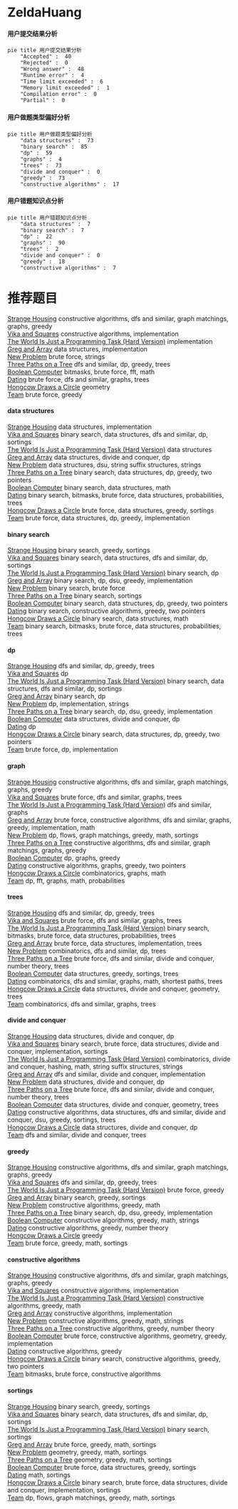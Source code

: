 # ZeldaHuang
<!-- tabs:start -->
#### **用户提交结果分析**

```mermaid
pie title 用户提交结果分析
    "Accepted" :  40
    "Rejected" :  0
    "Wrong answer" :  48
    "Runtime error" :  4
    "Time limit exceeded" :  6
    "Memory limit exceeded" :  1
    "Compilation error" :  0
    "Partial" :  0
```
#### **用户做题类型偏好分析**

```mermaid
pie title 用户做题类型偏好分析
    "data structures" :  73
    "binary search" :  85
    "dp" :  59
    "graphs" :  4
    "trees" :  73
    "divide and conquer" :  0
    "greedy" :  73
    "constructive algorithms" :  17
```
#### **用户错题知识点分析**

```mermaid
pie title 用户错题知识点分析
    "data structures" :  7
    "binary search" :  7
    "dp" :  22
    "graphs" :  90
    "trees" :  2
    "divide and conquer" :  0
    "greedy" :  18
    "constructive algorithms" :  7
```
<!-- tabs:end -->
# 推荐题目
[Strange Housing](https://codeforces.com/contest/1471/problem/F)		constructive algorithms,
                        dfs and similar,
                        graph matchings,
                        graphs,
                        greedy		  
[Vika and Squares](http://codeforces.com/problemset/problem/610/B)		constructive algorithms,
                        implementation		  
[The World Is Just a Programming Task (Hard Version)](https://codeforces.com/contest/1248/problem/D2)		implementation		  
[Greg and Array](http://codeforces.com/problemset/problem/295/A)		data structures,
                        implementation		  
[New Problem](http://codeforces.com/problemset/problem/278/B)		brute force,
                        strings		  
[Three Paths on a Tree](http://codeforces.com/problemset/problem/1294/F)		dfs and similar,
                        dp,
                        greedy,
                        trees		  
[Boolean Computer](http://codeforces.com/problemset/problem/1033/F)		bitmasks,
                        brute force,
                        fft,
                        math		  
[Dating](http://codeforces.com/problemset/problem/852/I)		brute force,
                        dfs and similar,
                        graphs,
                        trees		  
[Hongcow Draws a Circle](http://codeforces.com/problemset/problem/744/D)		geometry		  
[Team](http://codeforces.com/problemset/problem/231/A)		brute force,
                        greedy		  
<!-- tabs:start -->
#### **data structures**
[Strange Housing](http://codeforces.com/problemset/problem/295/A)		data structures,
                        implementation		  
[Vika and Squares](http://codeforces.com/problemset/problem/246/E)		binary search,
                        data structures,
                        dfs and similar,
                        dp,
                        sortings		  
[The World Is Just a Programming Task (Hard Version)](http://codeforces.com/problemset/problem/475/F)		data structures		  
[Greg and Array](http://codeforces.com/problemset/problem/793/F)		data structures,
                        divide and conquer,
                        dp		  
[New Problem](http://codeforces.com/problemset/problem/452/E)		data structures,
                        dsu,
                        string suffix structures,
                        strings		  
[Three Paths on a Tree](http://codeforces.com/problemset/problem/1492/C)		binary search,
                        data structures,
                        dp,
                        greedy,
                        two pointers		  
[Boolean Computer](http://codeforces.com/problemset/problem/1490/G)		binary search,
                        data structures,
                        math		  
[Dating](http://codeforces.com/problemset/problem/1479/D)		binary search,
                        bitmasks,
                        brute force,
                        data structures,
                        probabilities,
                        trees		  
[Hongcow Draws a Circle](http://codeforces.com/problemset/problem/1497/A)		brute force,
                        data structures,
                        greedy,
                        sortings		  
[Team](http://codeforces.com/problemset/problem/1491/C)		brute force,
                        data structures,
                        dp,
                        greedy,
                        implementation		  
#### **binary search**
[Strange Housing](http://codeforces.com/problemset/problem/729/C)		binary search,
                        greedy,
                        sortings		  
[Vika and Squares](http://codeforces.com/problemset/problem/246/E)		binary search,
                        data structures,
                        dfs and similar,
                        dp,
                        sortings		  
[The World Is Just a Programming Task (Hard Version)](http://codeforces.com/problemset/problem/847/E)		binary search,
                        dp		  
[Greg and Array](http://codeforces.com/problemset/problem/1370/D)		binary search,
                        dp,
                        dsu,
                        greedy,
                        implementation		  
[New Problem](http://codeforces.com/problemset/problem/380/A)		binary search,
                        brute force		  
[Three Paths on a Tree](http://codeforces.com/problemset/problem/1468/D)		binary search,
                        sortings		  
[Boolean Computer](http://codeforces.com/problemset/problem/1492/C)		binary search,
                        data structures,
                        dp,
                        greedy,
                        two pointers		  
[Dating](http://codeforces.com/problemset/problem/1463/D)		binary search,
                        constructive algorithms,
                        greedy,
                        two pointers		  
[Hongcow Draws a Circle](http://codeforces.com/problemset/problem/1490/G)		binary search,
                        data structures,
                        math		  
[Team](http://codeforces.com/problemset/problem/1479/D)		binary search,
                        bitmasks,
                        brute force,
                        data structures,
                        probabilities,
                        trees		  
#### **dp**
[Strange Housing](http://codeforces.com/problemset/problem/1294/F)		dfs and similar,
                        dp,
                        greedy,
                        trees		  
[Vika and Squares](http://codeforces.com/problemset/problem/269/B)		dp		  
[The World Is Just a Programming Task (Hard Version)](http://codeforces.com/problemset/problem/246/E)		binary search,
                        data structures,
                        dfs and similar,
                        dp,
                        sortings		  
[Greg and Array](http://codeforces.com/problemset/problem/847/E)		binary search,
                        dp		  
[New Problem](http://codeforces.com/problemset/problem/666/A)		dp,
                        implementation,
                        strings		  
[Three Paths on a Tree](http://codeforces.com/problemset/problem/1370/D)		binary search,
                        dp,
                        dsu,
                        greedy,
                        implementation		  
[Boolean Computer](http://codeforces.com/problemset/problem/793/F)		data structures,
                        divide and conquer,
                        dp		  
[Dating](http://codeforces.com/problemset/problem/283/C)		dp		  
[Hongcow Draws a Circle](http://codeforces.com/problemset/problem/1492/C)		binary search,
                        data structures,
                        dp,
                        greedy,
                        two pointers		  
[Team](https://codeforces.com/contest/1457/problem/C)		brute force,
                        dp,
                        implementation		  
#### **graph**
[Strange Housing](https://codeforces.com/contest/1471/problem/F)		constructive algorithms,
                        dfs and similar,
                        graph matchings,
                        graphs,
                        greedy		  
[Vika and Squares](http://codeforces.com/problemset/problem/852/I)		brute force,
                        dfs and similar,
                        graphs,
                        trees		  
[The World Is Just a Programming Task (Hard Version)](http://codeforces.com/problemset/problem/1093/D)		dfs and similar,
                        graphs		  
[Greg and Array](http://codeforces.com/problemset/problem/1487/C)		brute force,
                        constructive algorithms,
                        dfs and similar,
                        graphs,
                        greedy,
                        implementation,
                        math		  
[New Problem](http://codeforces.com/problemset/problem/1437/C)		dp,
                        flows,
                        graph matchings,
                        greedy,
                        math,
                        sortings		  
[Three Paths on a Tree](http://codeforces.com/problemset/problem/1470/D)		constructive algorithms,
                        dfs and similar,
                        graph matchings,
                        graphs,
                        greedy		  
[Boolean Computer](http://codeforces.com/problemset/problem/1476/C)		dp,
                        graphs,
                        greedy		  
[Dating](http://codeforces.com/problemset/problem/1304/D)		constructive algorithms,
                        graphs,
                        greedy,
                        two pointers		  
[Hongcow Draws a Circle](http://codeforces.com/problemset/problem/1475/C)		combinatorics,
                        graphs,
                        math		  
[Team](http://codeforces.com/problemset/problem/553/E)		dp,
                        fft,
                        graphs,
                        math,
                        probabilities		  
#### **trees**
[Strange Housing](http://codeforces.com/problemset/problem/1294/F)		dfs and similar,
                        dp,
                        greedy,
                        trees		  
[Vika and Squares](http://codeforces.com/problemset/problem/852/I)		brute force,
                        dfs and similar,
                        graphs,
                        trees		  
[The World Is Just a Programming Task (Hard Version)](http://codeforces.com/problemset/problem/1479/D)		binary search,
                        bitmasks,
                        brute force,
                        data structures,
                        probabilities,
                        trees		  
[Greg and Array](http://codeforces.com/problemset/problem/1511/C)		brute force,
                        data structures,
                        implementation,
                        trees		  
[New Problem](http://codeforces.com/problemset/problem/1499/F)		combinatorics,
                        dfs and similar,
                        dp,
                        trees		  
[Three Paths on a Tree](http://codeforces.com/problemset/problem/1491/E)		brute force,
                        dfs and similar,
                        divide and conquer,
                        number theory,
                        trees		  
[Boolean Computer](http://codeforces.com/problemset/problem/1466/D)		data structures,
                        greedy,
                        sortings,
                        trees		  
[Dating](http://codeforces.com/problemset/problem/1495/D)		combinatorics,
                        dfs and similar,
                        graphs,
                        math,
                        shortest paths,
                        trees		  
[Hongcow Draws a Circle](http://codeforces.com/problemset/problem/1303/G)		data structures,
                        divide and conquer,
                        geometry,
                        trees		  
[Team](http://codeforces.com/problemset/problem/1454/E)		combinatorics,
                        dfs and similar,
                        graphs,
                        trees		  
#### **divide and conquer**
[Strange Housing](http://codeforces.com/problemset/problem/793/F)		data structures,
                        divide and conquer,
                        dp		  
[Vika and Squares](http://codeforces.com/problemset/problem/1461/D)		binary search,
                        brute force,
                        data structures,
                        divide and conquer,
                        implementation,
                        sortings		  
[The World Is Just a Programming Task (Hard Version)](http://codeforces.com/problemset/problem/1466/G)		combinatorics,
                        divide and conquer,
                        hashing,
                        math,
                        string suffix structures,
                        strings		  
[Greg and Array](http://codeforces.com/problemset/problem/1490/D)		dfs and similar,
                        divide and conquer,
                        implementation		  
[New Problem](https://codeforces.com/contest/1483/problem/C)		data structures,
                        divide and conquer,
                        dp		  
[Three Paths on a Tree](http://codeforces.com/problemset/problem/1491/E)		brute force,
                        dfs and similar,
                        divide and conquer,
                        number theory,
                        trees		  
[Boolean Computer](http://codeforces.com/problemset/problem/1303/G)		data structures,
                        divide and conquer,
                        geometry,
                        trees		  
[Dating](http://codeforces.com/problemset/problem/1494/D)		constructive algorithms,
                        data structures,
                        dfs and similar,
                        divide and conquer,
                        dsu,
                        greedy,
                        sortings,
                        trees		  
[Hongcow Draws a Circle](http://codeforces.com/problemset/problem/1482/E)		data structures,
                        divide and conquer,
                        dp		  
[Team](http://codeforces.com/problemset/problem/566/C)		dfs and similar,
                        divide and conquer,
                        trees		  
#### **greedy**
[Strange Housing](https://codeforces.com/contest/1471/problem/F)		constructive algorithms,
                        dfs and similar,
                        graph matchings,
                        graphs,
                        greedy		  
[Vika and Squares](http://codeforces.com/problemset/problem/1294/F)		dfs and similar,
                        dp,
                        greedy,
                        trees		  
[The World Is Just a Programming Task (Hard Version)](http://codeforces.com/problemset/problem/231/A)		brute force,
                        greedy		  
[Greg and Array](http://codeforces.com/problemset/problem/729/C)		binary search,
                        greedy,
                        sortings		  
[New Problem](http://codeforces.com/problemset/problem/1054/G)		constructive algorithms,
                        greedy,
                        math		  
[Three Paths on a Tree](http://codeforces.com/problemset/problem/1370/D)		binary search,
                        dp,
                        dsu,
                        greedy,
                        implementation		  
[Boolean Computer](http://codeforces.com/problemset/problem/525/B)		constructive algorithms,
                        greedy,
                        math,
                        strings		  
[Dating](https://codeforces.com/contest/1397/problem/C)		constructive algorithms,
                        greedy,
                        number theory		  
[Hongcow Draws a Circle](http://codeforces.com/problemset/problem/1256/C)		greedy		  
[Team](http://codeforces.com/problemset/problem/1272/A)		brute force,
                        greedy,
                        math,
                        sortings		  
#### **constructive algorithms**
[Strange Housing](https://codeforces.com/contest/1471/problem/F)		constructive algorithms,
                        dfs and similar,
                        graph matchings,
                        graphs,
                        greedy		  
[Vika and Squares](http://codeforces.com/problemset/problem/610/B)		constructive algorithms,
                        implementation		  
[The World Is Just a Programming Task (Hard Version)](http://codeforces.com/problemset/problem/1054/G)		constructive algorithms,
                        greedy,
                        math		  
[Greg and Array](http://codeforces.com/problemset/problem/631/B)		constructive algorithms,
                        implementation		  
[New Problem](http://codeforces.com/problemset/problem/525/B)		constructive algorithms,
                        greedy,
                        math,
                        strings		  
[Three Paths on a Tree](https://codeforces.com/contest/1397/problem/C)		constructive algorithms,
                        greedy,
                        number theory		  
[Boolean Computer](http://codeforces.com/problemset/problem/1292/B)		brute force,
                        constructive algorithms,
                        geometry,
                        greedy,
                        implementation		  
[Dating](http://codeforces.com/problemset/problem/1493/A)		constructive algorithms,
                        greedy		  
[Hongcow Draws a Circle](http://codeforces.com/problemset/problem/1463/D)		binary search,
                        constructive algorithms,
                        greedy,
                        two pointers		  
[Team](https://codeforces.com/contest/1456/problem/B)		bitmasks,
                        brute force,
                        constructive algorithms		  
#### **sortings**
[Strange Housing](http://codeforces.com/problemset/problem/729/C)		binary search,
                        greedy,
                        sortings		  
[Vika and Squares](http://codeforces.com/problemset/problem/246/E)		binary search,
                        data structures,
                        dfs and similar,
                        dp,
                        sortings		  
[The World Is Just a Programming Task (Hard Version)](http://codeforces.com/problemset/problem/1468/D)		binary search,
                        sortings		  
[Greg and Array](http://codeforces.com/problemset/problem/1272/A)		brute force,
                        greedy,
                        math,
                        sortings		  
[New Problem](https://codeforces.com/contest/1496/problem/C)		geometry,
                        greedy,
                        math,
                        sortings		  
[Three Paths on a Tree](http://codeforces.com/problemset/problem/1495/A)		geometry,
                        greedy,
                        math,
                        sortings		  
[Boolean Computer](http://codeforces.com/problemset/problem/1497/A)		brute force,
                        data structures,
                        greedy,
                        sortings		  
[Dating](http://codeforces.com/problemset/problem/1427/A)		math,
                        sortings		  
[Hongcow Draws a Circle](http://codeforces.com/problemset/problem/1461/D)		binary search,
                        brute force,
                        data structures,
                        divide and conquer,
                        implementation,
                        sortings		  
[Team](http://codeforces.com/problemset/problem/1437/C)		dp,
                        flows,
                        graph matchings,
                        greedy,
                        math,
                        sortings		  
<!-- tabs:end -->
